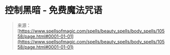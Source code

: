 <!--yml

分类: 未分类

日期: 2024-06-12 18:47:14

-->

# 控制黑暗 - 免费魔法咒语

> 来源：[https://www.spellsofmagic.com/spells/beauty_spells/body_spells/10558/page.html#0001-01-01](https://www.spellsofmagic.com/spells/beauty_spells/body_spells/10558/page.html#0001-01-01)
